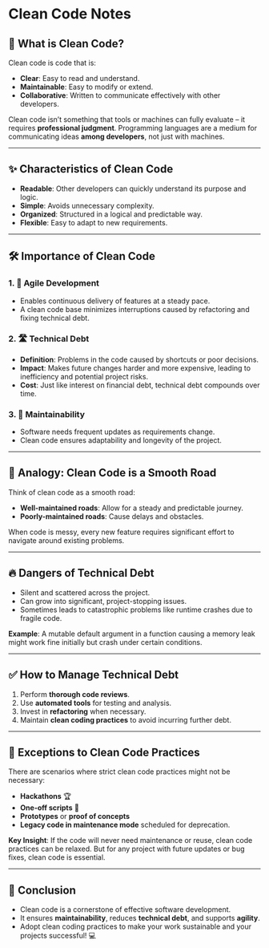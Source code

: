 # Clean Code Notes

## 🌟 What is Clean Code?

Clean code is code that is:

- **Clear**: Easy to read and understand.
- **Maintainable**: Easy to modify or extend.
- **Collaborative**: Written to communicate effectively with other developers.

Clean code isn’t something that tools or machines can fully evaluate – it requires **professional judgment**. Programming languages are a medium for communicating ideas **among developers**, not just with machines.

---

## ✨ Characteristics of Clean Code

- **Readable**: Other developers can quickly understand its purpose and logic.
- **Simple**: Avoids unnecessary complexity.
- **Organized**: Structured in a logical and predictable way.
- **Flexible**: Easy to adapt to new requirements.

---

## 🛠 Importance of Clean Code

### 1. 🚀 Agile Development

- Enables continuous delivery of features at a steady pace.
- A clean code base minimizes interruptions caused by refactoring and fixing technical debt.

### 2. 🛣 Technical Debt

- **Definition**: Problems in the code caused by shortcuts or poor decisions.
- **Impact**: Makes future changes harder and more expensive, leading to inefficiency and potential project risks.
- **Cost**: Just like interest on financial debt, technical debt compounds over time.

### 3. 📏 Maintainability

- Software needs frequent updates as requirements change.
- Clean code ensures adaptability and longevity of the project.

---

## 🧱 Analogy: Clean Code is a Smooth Road

Think of clean code as a smooth road:

- **Well-maintained roads**: Allow for a steady and predictable journey.
- **Poorly-maintained roads**: Cause delays and obstacles.

When code is messy, every new feature requires significant effort to navigate around existing problems.

---

## 🔥 Dangers of Technical Debt

- Silent and scattered across the project.
- Can grow into significant, project-stopping issues.
- Sometimes leads to catastrophic problems like runtime crashes due to fragile code.

**Example**: A mutable default argument in a function causing a memory leak might work fine initially but crash under certain conditions.

---

## ✅ How to Manage Technical Debt

1. Perform **thorough code reviews**.
2. Use **automated tools** for testing and analysis.
3. Invest in **refactoring** when necessary.
4. Maintain **clean coding practices** to avoid incurring further debt.

---

## 🧐 Exceptions to Clean Code Practices

There are scenarios where strict clean code practices might not be necessary:

- **Hackathons** 🏆
- **One-off scripts** 📝
- **Prototypes** or **proof of concepts**
- **Legacy code in maintenance mode** scheduled for deprecation.

**Key Insight**: If the code will never need maintenance or reuse, clean code practices can be relaxed. But for any project with future updates or bug fixes, clean code is essential.

---

## 🔑 Conclusion

- Clean code is a cornerstone of effective software development.
- It ensures **maintainability**, reduces **technical debt**, and supports **agility**.
- Adopt clean coding practices to make your work sustainable and your projects successful! 💻
